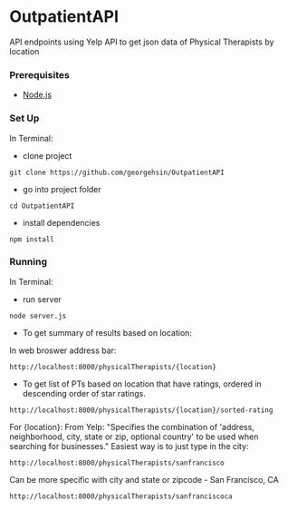 # OutpatientAPI
API endpoints using Yelp API to get json data of Physical Therapists by location

### Prerequisites

* [Node.js](https://nodejs.org/en/)

### Set Up

In Terminal:
* clone project
```
git clone https://github.com/georgehsin/OutpatientAPI
```

* go into project folder
```
cd OutpatientAPI
```

* install dependencies
```
npm install
```

### Running

In Terminal:
* run server
```
node server.js
```

* To get summary of results based on location:

In web broswer address bar:
```
http://localhost:8000/physicalTherapists/{location}
```

* To get list of PTs based on location that have ratings, ordered in descending order of star
ratings.
```
http://localhost:8000/physicalTherapists/{location}/sorted-rating
```

For {location}:
From Yelp: "Specifies the combination of 'address, neighborhood, city, state or zip, optional country' to be used when searching for businesses."
Easiest way is to just type in the city:
```
http://localhost:8000/physicalTherapists/sanfrancisco
```
Can be more specific with city and state or zipcode - San Francisco, CA
```
http://localhost:8000/physicalTherapists/sanfranciscoca
```
